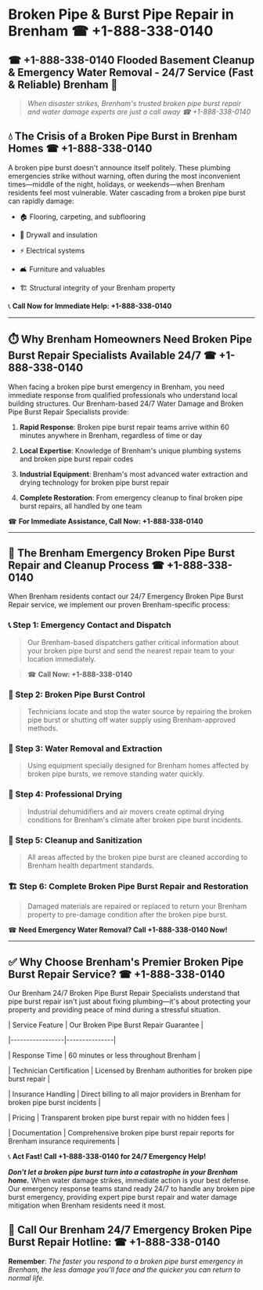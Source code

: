 # Broken Pipe & Burst Pipe Repair in Brenham ☎ +1-888-338-0140  
## ☎ +1-888-338-0140 Flooded Basement Cleanup & Emergency Water Removal - 24/7 Service (Fast & Reliable) Brenham 🚨  

> *When disaster strikes, Brenham's trusted broken pipe burst repair and water damage experts are just a call away ☎ +1-888-338-0140*  

## 💧 The Crisis of a Broken Pipe Burst in Brenham Homes ☎ +1-888-338-0140  

A broken pipe burst doesn't announce itself politely. These plumbing emergencies strike without warning, often during the most inconvenient times—middle of the night, holidays, or weekends—when Brenham residents feel most vulnerable. Water cascading from a broken pipe burst can rapidly damage:  

* 🏠 Flooring, carpeting, and subflooring  
* 🧱 Drywall and insulation  
* ⚡ Electrical systems  
* 🛋️ Furniture and valuables  
* 🏗️ Structural integrity of your Brenham property  

📞 **Call Now for Immediate Help: +1-888-338-0140**  

---  

## ⏱️ Why Brenham Homeowners Need Broken Pipe Burst Repair Specialists Available 24/7 ☎ +1-888-338-0140  

When facing a broken pipe burst emergency in Brenham, you need immediate response from qualified professionals who understand local building structures. Our Brenham-based 24/7 Water Damage and Broken Pipe Burst Repair Specialists provide:  

1. **Rapid Response**: Broken pipe burst repair teams arrive within 60 minutes anywhere in Brenham, regardless of time or day  
2. **Local Expertise**: Knowledge of Brenham's unique plumbing systems and broken pipe burst repair codes  
3. **Industrial Equipment**: Brenham's most advanced water extraction and drying technology for broken pipe burst repair  
4. **Complete Restoration**: From emergency cleanup to final broken pipe burst repairs, all handled by one team  

☎ **For Immediate Assistance, Call Now: +1-888-338-0140**  

---  

## 🔧 The Brenham Emergency Broken Pipe Burst Repair and Cleanup Process ☎ +1-888-338-0140  

When Brenham residents contact our 24/7 Emergency Broken Pipe Burst Repair service, we implement our proven Brenham-specific process:  

### 📞 Step 1: Emergency Contact and Dispatch  
> Our Brenham-based dispatchers gather critical information about your broken pipe burst and send the nearest repair team to your location immediately.  
> ☎ **Call Now: +1-888-338-0140**  

### 🚿 Step 2: Broken Pipe Burst Control  
> Technicians locate and stop the water source by repairing the broken pipe burst or shutting off water supply using Brenham-approved methods.  

### 🌊 Step 3: Water Removal and Extraction  
> Using equipment specially designed for Brenham homes affected by broken pipe bursts, we remove standing water quickly.  

### 💨 Step 4: Professional Drying  
> Industrial dehumidifiers and air movers create optimal drying conditions for Brenham's climate after broken pipe burst incidents.  

### 🧼 Step 5: Cleanup and Sanitization  
> All areas affected by the broken pipe burst are cleaned according to Brenham health department standards.  

### 🏗️ Step 6: Complete Broken Pipe Burst Repair and Restoration  
> Damaged materials are repaired or replaced to return your Brenham property to pre-damage condition after the broken pipe burst.  

☎ **Need Emergency Water Removal? Call +1-888-338-0140 Now!**  

---  

## ✅ Why Choose Brenham's Premier Broken Pipe Burst Repair Service? ☎ +1-888-338-0140  

Our Brenham 24/7 Broken Pipe Burst Repair Specialists understand that pipe burst repair isn't just about fixing plumbing—it's about protecting your property and providing peace of mind during a stressful situation.  

| Service Feature | Our Broken Pipe Burst Repair Guarantee |  
|-----------------|---------------|  
| Response Time | 60 minutes or less throughout Brenham |  
| Technician Certification | Licensed by Brenham authorities for broken pipe burst repair |  
| Insurance Handling | Direct billing to all major providers in Brenham for broken pipe burst incidents |  
| Pricing | Transparent broken pipe burst repair with no hidden fees |  
| Documentation | Comprehensive broken pipe burst repair reports for Brenham insurance requirements |  

📞 **Act Fast! Call +1-888-338-0140 for 24/7 Emergency Help!**  

***Don't let a broken pipe burst turn into a catastrophe in your Brenham home.*** When water damage strikes, immediate action is your best defense. Our emergency response teams stand ready 24/7 to handle any broken pipe burst emergency, providing expert pipe burst repair and water damage mitigation when Brenham residents need it most.  

## 📱 Call Our Brenham 24/7 Emergency Broken Pipe Burst Repair Hotline: ☎ +1-888-338-0140  

**Remember**: *The faster you respond to a broken pipe burst emergency in Brenham, the less damage you'll face and the quicker you can return to normal life.*